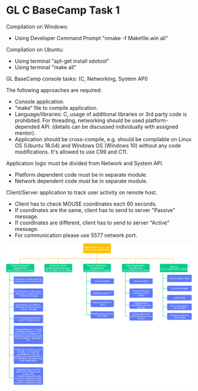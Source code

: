 # GL C BaseCamp Task 1

Compilation on Windows:
- Using Developer Command Prompt "nmake -f Makefile.win all"

Compilation on Ubuntu:
- Using terminal "apt-get install xdotool"
- Using terminal "make all"

GL BaseCamp console tasks:
(C, Networking, System API)

The following approaches are required:
- Console application.
- “make” file to compile application.
- Language/libraries: C, usage of additional libraries or 3rd party code is prohibited. For threading, networking should be used platform-depended API. (details can be discussed individually with assigned mentor).
- Application should be cross-compile, e.g. should be compilable on Linux OS (Ubuntu 18.04) and Windows OS (Windows 10) without any code modifications.
It's allowed to use C99 and C11.
 
Application logic must be divided from Network and System API.
  - Platform dependent code must be in separate module.
  - Network dependent code must be in separate module.

Client/Server application to track user activity on remote host.
  - Client has to check MOUSE coordinates each 60 seconds.
  - If coordinates are the same, client has to send to server "Passive" message.
  - If coordinates are different, client has to send to server "Active" message.
  - For communication please use 5577 network port.

![WBS](WBS.png)
